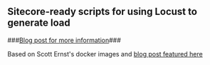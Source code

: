 ## Sitecore-ready scripts for using Locust to generate load ##

###[Blog post for more information](https://sitecore.derekc.net/using-docker-and-locust-to-load-test-sitecore/)###

Based on Scott Ernst's docker images and [blog post featured here](https://wheniwork.engineering/load-testing-with-locust-io-docker-swarm-d78a2602997a)